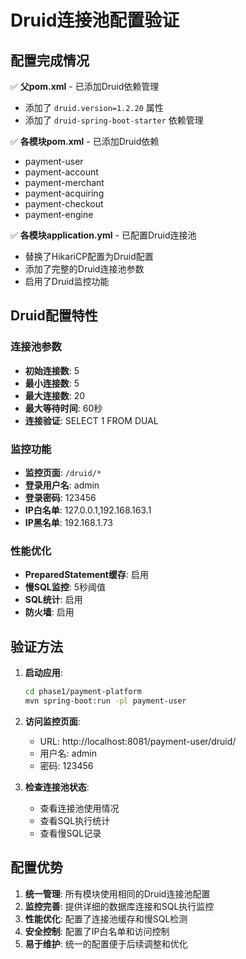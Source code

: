 # Druid连接池配置验证

## 配置完成情况

✅ **父pom.xml** - 已添加Druid依赖管理
- 添加了 `druid.version=1.2.20` 属性
- 添加了 `druid-spring-boot-starter` 依赖管理

✅ **各模块pom.xml** - 已添加Druid依赖
- payment-user
- payment-account  
- payment-merchant
- payment-acquiring
- payment-checkout
- payment-engine

✅ **各模块application.yml** - 已配置Druid连接池
- 替换了HikariCP配置为Druid配置
- 添加了完整的Druid连接池参数
- 启用了Druid监控功能

## Druid配置特性

### 连接池参数
- **初始连接数**: 5
- **最小连接数**: 5  
- **最大连接数**: 20
- **最大等待时间**: 60秒
- **连接验证**: SELECT 1 FROM DUAL

### 监控功能
- **监控页面**: `/druid/*`
- **登录用户名**: admin
- **登录密码**: 123456
- **IP白名单**: 127.0.0.1,192.168.163.1
- **IP黑名单**: 192.168.1.73

### 性能优化
- **PreparedStatement缓存**: 启用
- **慢SQL监控**: 5秒阈值
- **SQL统计**: 启用
- **防火墙**: 启用

## 验证方法

1. **启动应用**:
   ```bash
   cd phase1/payment-platform
   mvn spring-boot:run -pl payment-user
   ```

2. **访问监控页面**:
   - URL: http://localhost:8081/payment-user/druid/
   - 用户名: admin
   - 密码: 123456

3. **检查连接池状态**:
   - 查看连接池使用情况
   - 查看SQL执行统计
   - 查看慢SQL记录

## 配置优势

1. **统一管理**: 所有模块使用相同的Druid连接池配置
2. **监控完善**: 提供详细的数据库连接和SQL执行监控
3. **性能优化**: 配置了连接池缓存和慢SQL检测
4. **安全控制**: 配置了IP白名单和访问控制
5. **易于维护**: 统一的配置便于后续调整和优化
